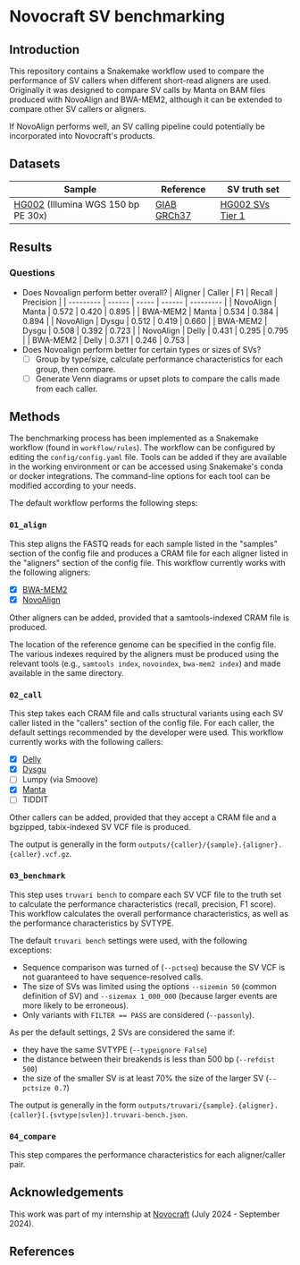 # Novocraft SV benchmarking

## Introduction

This repository contains a Snakemake workflow used to compare the performance of SV callers when different short-read aligners are used. Originally it was designed to compare SV calls by Manta on BAM files produced with NovoAlign and BWA-MEM2, although it can be extended to compare other SV callers or aligners.

If NovoAlign performs well, an SV calling pipeline could potentially be incorporated into Novocraft's products.

## Datasets

| Sample                                                                                             | Reference                                                                                          | SV truth set                                                                                                                        |
| -------------------------------------------------------------------------------------------------- | -------------------------------------------------------------------------------------------------- | ----------------------------------------------------------------------------------------------------------------------------------- |
| [HG002](https://github.com/human-pangenomics/HG002_Data_Freeze_v1.0) (Illumina WGS 150 bp PE 30x) | [GIAB GRCh37](https://ftp-trace.ncbi.nlm.nih.gov/ReferenceSamples/giab/release/references/GRCh37/) | [HG002 SVs Tier 1](https://ftp-trace.ncbi.nlm.nih.gov/ReferenceSamples/giab/release/AshkenazimTrio/HG002_NA24385_son/NIST_SV_v0.6/) |

## Results

### Questions

- Does Novoalign perform better overall?
  | Aligner   | Caller | F1    | Recall | Precision |
  | --------- | ------ | ----- | ------ | --------- |
  | NovoAlign | Manta  | 0.572 | 0.420  | 0.895     |
  | BWA-MEM2  | Manta  | 0.534 | 0.384  | 0.894     |
  | NovoAlign | Dysgu  | 0.512 | 0.419  | 0.660     |
  | BWA-MEM2  | Dysgu  | 0.508 | 0.392  | 0.723     |
  | NovoAlign | Delly  | 0.431 | 0.295  | 0.795     |
  | BWA-MEM2  | Delly  | 0.371 | 0.246  | 0.753     |
- Does Novoalign perform better for certain types or sizes of SVs?
  - [ ] Group by type/size, calculate performance characteristics for each group, then compare.
  - [ ] Generate Venn diagrams or upset plots to compare the calls made from each caller.

## Methods

The benchmarking process has been implemented as a Snakemake workflow (found in `workflow/rules`). The workflow can be configured by editing the `config/config.yaml` file. Tools can be added if they are available in the working environment or can be accessed using Snakemake's conda or docker integrations. The command-line options for each tool can be modified according to your needs.

The default workflow performs the following steps:

### `01_align`

This step aligns the FASTQ reads for each sample listed in the "samples" section of the config file and produces a CRAM file for each aligner listed in the "aligners" section of the config file. This workflow currently works with the following aligners:

- [x] [BWA-MEM2](https://github.com/bwa-mem2/bwa-mem2)
- [x] [NovoAlign](https://www.novocraft.com/products/novoalign/)

Other aligners can be added, provided that a samtools-indexed CRAM file is produced.

The location of the reference genome can be specified in the config file. The various indexes required by the aligners must be produced using the relevant tools (e.g., `samtools index`, `novoindex`, `bwa-mem2 index`) and made available in the same directory.

### `02_call`

This step takes each CRAM file and calls structural variants using each SV caller listed in the "callers" section of the config file. For each caller, the default settings recommended by the developer were used. This workflow currently works with the following callers:

- [x] [Delly](https://github.com/dellytools/delly)
- [x] [Dysgu](https://github.com/kcleal/dysgu)
- [ ] Lumpy (via Smoove)
- [x] [Manta](https://github.com/Illumina/manta)
- [ ] TIDDIT

Other callers can be added, provided that they accept a CRAM file and a bgzipped, tabix-indexed SV VCF file is produced.

The output is generally in the form `outputs/{caller}/{sample}.{aligner}.{caller}.vcf.gz`.

### `03_benchmark`

This step uses `truvari bench` to compare each SV VCF file to the truth set to calculate the performance characteristics (recall, precision, F1 score). This workflow calculates the overall performance characteristics, as well as the performance characteristics by SVTYPE.

The default `truvari bench` settings were used, with the following exceptions:

- Sequence comparison was turned of (`--pctseq`) because the SV VCF is not guaranteed to have sequence-resolved calls.
- The size of SVs was limited using the options `--sizemin 50` (common definition of SV) and `--sizemax 1_000_000` (because larger events are more likely to be erroneous).
- Only variants with `FILTER == PASS` are considered (`--passonly`).

As per the default settings, 2 SVs are considered the same if:

- they have the same SVTYPE (`--typeignore False`)
- the distance between their breakends is less than 500 bp (`--refdist 500`)
- the size of the smaller SV is at least 70% the size of the larger SV (`--pctsize 0.7`)

The output is generally in the form `outputs/truvari/{sample}.{aligner}.{caller}[.{svtype|svlen}].truvari-bench.json`.

### `04_compare`

This step compares the performance characteristics for each aligner/caller pair.

## Acknowledgements

This work was part of my internship at [Novocraft](novocraft.com) (July 2024 - September 2024).

## References
